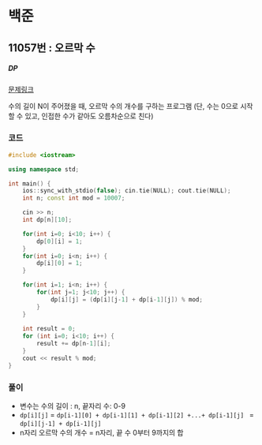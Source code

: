 # 백준

## 11057번 : 오르막 수

##### DP

[문제링크](https://www.acmicpc.net/problem/11057)

수의 길이 N이 주어졌을 때, 오르막 수의 개수를 구하는 프로그램
(단, 수는 0으로 시작할 수 있고, 인접한 수가 같아도 오름차순으로 친다)


### 코드

```c++
#include <iostream>

using namespace std;

int main() {
    ios::sync_with_stdio(false); cin.tie(NULL); cout.tie(NULL);
    int n; const int mod = 10007;

    cin >> n;
    int dp[n][10];

    for(int i=0; i<10; i++) {
        dp[0][i] = 1;
    }
    for(int i=0; i<n; i++) {
        dp[i][0] = 1;
    }

    for(int i=1; i<n; i++) {
        for(int j=1; j<10; j++) {
            dp[i][j] = (dp[i][j-1] + dp[i-1][j]) % mod;
        }
    }
    
    int result = 0;
    for (int i=0; i<10; i++) {
        result += dp[n-1][i];
    }
    cout << result % mod;
}
```



### 풀이

- 변수는 수의 길이 : n, 끝자리 수: 0-9
- `dp[i][j]` = `dp[i-1][0] + dp[i-1][1] + dp[i-1][2] +...+ dp[i-1][j] ` = `dp[i][j-1] + dp[i-1][j]`
- n자리 오르막 수의 개수 = n자리, 끝 수 0부터 9까지의 합

